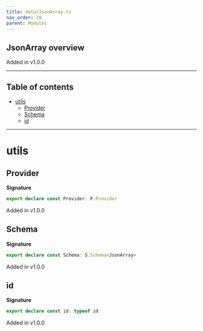 ```yaml
---
title: data/JsonArray.ts
nav_order: 18
parent: Modules
---
```


## JsonArray overview

Added in v1.0.0

---

<h2 class="text-delta">Table of contents</h2>

- [utils](#utils)
  - [Provider](#provider)
  - [Schema](#schema)
  - [id](#id)

---

# utils

## Provider

**Signature**

```ts
export declare const Provider: P.Provider
```

Added in v1.0.0

## Schema

**Signature**

```ts
export declare const Schema: S.Schema<JsonArray>
```

Added in v1.0.0

## id

**Signature**

```ts
export declare const id: typeof id
```

Added in v1.0.0
